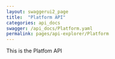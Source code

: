 ```yaml
---
layout: swaggerui2_page
title:  "Platform API"
categories: api_docs
swagger: /api_docs/Platform.yaml
permalink: pages/api-explorer/Platform
---
```


This is the Platfom API
